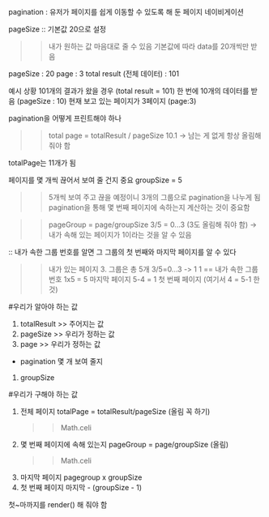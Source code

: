 pagination : 유저가 페이지를 쉽게 이동할 수 있도록 해 둔 페이지 네이비게이션

pageSize :: 기본값 20으로 설정

> > 내가 원하는 값 마음대로 줄 수 있음
> > 기본값에 따라 data를 20개씩만 받음

pageSize : 20
page : 3
total result (전체 데이터) : 101

예시 상황
101개의 결과가 왔을 경우 (total result = 101)
한 번에 10개의 데이터를 받음 (pageSize : 10)
현재 보고 있는 페이지가 3페이지 (page:3)

pagination을 어떻게 프린트해야 하나

> > total page = totalResult / pageSize
> > 10.1 -> 남는 게 없게 항상 올림해 줘야 함

totalPage는 11개가 됨

페이지를 몇 개씩 끊어서 보여 줄 건지 중요
groupSize = 5

> > 5개씩 보여 주고 끊을 예정이니 3개의 그룹으로 pagination을 나누게 됨
> > pagination을 통해 몇 번째 페이지에 속하는지 계산하는 것이 중요함

> > pageGroup = page/groupSize
> > 3/5 = 0...3 (3도 올림해 줘야 함) -> 내가 속해 있는 페이지가 1이라는 것을 알 수 있음

:: 내가 속한 그룹 번호를 알면 그 그룹의 첫 번째와 마지막 페이지를 알 수 있다

> > 내가 있는 페이지 3. 그룹은 총 5개
> > 3/5=0...3 -> 1
> > 1 == 내가 속한 그룹 번호
> > 1x5 = 5 마지막 페이지
> > 5-4 = 1 첫 번째 페이지 (여기서 4 = 5-1 한 것)

#우리가 알아야 하는 값

1. totalResult >> 주어지는 값
2. pageSize >> 우리가 정하는 값
3. page >> 우리가 정하는 값

- pagination 몇 개 보여 줄지

1. groupSize

#우리가 구해야 하는 값

1. 전체 페이지
   totalPage = totalResult/pageSize (올림 꼭 하기)
   > > Math.celi
2. 몇 번째 페이지에 속해 있는지
   pageGroup = page/groupSize (올림)
   > > Math.celi
3. 마지막 페이지
   pagegroup x groupSize
4. 첫 번째 페이지
   마지막 - (groupSize - 1)

첫~마까지를 render() 해 줘야 함
